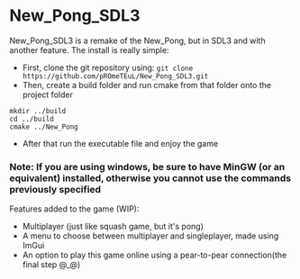 # New_Pong_SDL3

New_Pong_SDL3 is a remake of the New_Pong, but in SDL3 and with another feature.
The install is really simple:
  - First, clone the git repository using:
`git clone https://github.com/pROmeTEuL/New_Pong_SDL3.git`
  - Then, create a build folder and run cmake from that folder onto the project folder
```
mkdir ../build
cd ../build
cmake ../New_Pong
```
  - After that run the executable file and enjoy the game
### Note: If you are using windows, be sure to have MinGW (or an equivalent) installed, otherwise you cannot use the commands previously specified
Features added to the game (WIP):
  - Multiplayer (just like squash game, but it's pong)
  - A menu to choose between multiplayer and singleplayer, made using ImGui
  - An option to play this game online using a pear-to-pear connection(the final step @_@)

